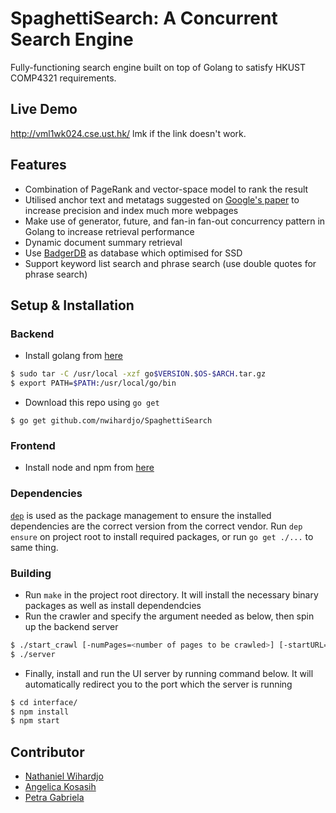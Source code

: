 # SpaghettiSearch: A Concurrent Search Engine

Fully-functioning search engine built on top of Golang to satisfy HKUST COMP4321 requirements.

## Live Demo
http://vml1wk024.cse.ust.hk/ lmk if the link doesn't work.

## Features
- Combination of PageRank and vector-space model to rank the result
- Utilised anchor text and metatags suggested on [Google's paper](http://infolab.stanford.edu/pub/papers/google.pdf) to increase precision and index much more webpages
- Make use of generator, future, and fan-in fan-out concurrency pattern in Golang to increase retrieval performance
- Dynamic document summary retrieval 
- Use [BadgerDB](https://github.com/dgraph-io/badger) as database which optimised for SSD
- Support keyword list search and phrase search (use double quotes for phrase search)

## Setup & Installation

### Backend

- Install golang from [here](https://golang.org/doc/install)

```bash
$ sudo tar -C /usr/local -xzf go$VERSION.$OS-$ARCH.tar.gz
$ export PATH=$PATH:/usr/local/go/bin
```

- Download this repo using `go get`

```
$ go get github.com/nwihardjo/SpaghettiSearch
```

### Frontend

- Install node and npm from [here](https://www.npmjs.com/get-npm)

### Dependencies

[`dep`](https://golang.github.io/dep/) is used as the package management to ensure the installed dependencies are the correct version from the correct vendor. Run `dep ensure` on project root to install required packages, or run `go get ./...` to same thing.

### Building

- Run `make` in the project root directory. It will install the necessary binary packages as well as install dependendcies
- Run the crawler and specify the argument needed as below, then spin up the backend server
```bash
$ ./start_crawl [-numPages=<number of pages to be crawled>] [-startURL=<starting entry point for the crawler to crawl>] [-domainOnly=<whether webpages to be crawled only in the domain of given starting URL)]
$ ./server
```
- Finally, install and run the UI server by running command below. It will automatically redirect you to the port which the server is running
```bash
$ cd interface/
$ npm install
$ npm start
```

## Contributor
- [Nathaniel Wihardjo](https://github.com/nwihardjo)
- [Angelica Kosasih](https://github.com/ak2411)
- [Petra Gabriela](https://github.com/pgabriela)
